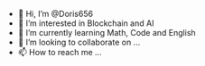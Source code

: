- 👋 Hi, I’m @Doris656
- 👀 I’m interested in Blockchain and AI
- 🌱 I’m currently learning Math, Code and English
- 💞️ I’m looking to collaborate on ...
- 📫 How to reach me ...

<!---
Doris656/Doris656 is a ✨ special ✨ repository because its `README.md` (this file) appears on your GitHub profile.
You can click the Preview link to take a look at your changes.
--->
